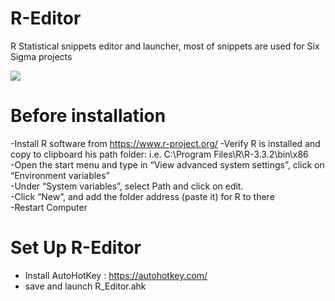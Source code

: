 # R-Editor
R Statistical snippets editor and launcher, most of snippets are used for Six Sigma projects
</br>

<img src="https://media.giphy.com/media/3D45kfN9muM5YUENMw/giphy.gif"  align="center">


# Before installation

-Install R software from https://www.r-project.org/
-Verify R is installed and copy to clipboard his path folder: i.e. C:\Program Files\R\R-3.3.2\bin\x86 </br>
-Open the start menu and type in “View advanced system settings”, click on “Environment variables” </br>
-Under “System variables”, select Path and click on edit. </br>
-Click “New”, and add the folder address (paste it) for R to there </br>
-Restart Computer

# Set Up R-Editor

- Install AutoHotKey : https://autohotkey.com/
- save and launch R_Editor.ahk


